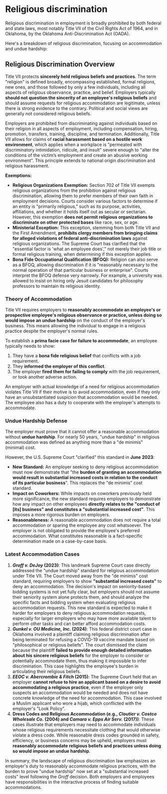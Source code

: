 # Religious discrimination

Religious discrimination in employment is broadly prohibited by both federal and state laws, most notably Title VII of the Civil Rights Act of 1964, and in Oklahoma, by the Oklahoma Anti-Discrimination Act (OADA).

Here's a breakdown of religious discrimination, focusing on accommodation and undue hardship:

## Religious Discrimination Overview

Title VII protects **sincerely held religious beliefs and practices**. The term "religion" is defined broadly, encompassing established, formal religions, new ones, and those followed by only a few individuals, including all aspects of religious observance, practice, and belief. Employers typically **should not question the sincerity of an employee's religious beliefs** and should assume requests for religious accommodation are legitimate, unless there is strong evidence to the contrary. Political and social views are generally not considered religious beliefs.

Employers are prohibited from discriminating against individuals based on their religion in all aspects of employment, including compensation, hiring, promotion, transfers, training, discipline, and termination. Additionally, Title VII allows for claims of **racial harassment based on a hostile work environment**, which applies when a workplace is "permeated with discriminatory intimidation, ridicule, and insult" severe enough to "alter the conditions of the victim’s employment and create an abusive working environment". This principle extends to national origin discrimination and religious harassment.

**Exemptions:**

- **Religious Organizations Exemption:** Section 702 of Title VII exempts religious organizations from the prohibition against religious discrimination, allowing them to prefer members of their own faith in employment decisions. Courts consider various factors to determine if an entity is "primarily religious," such as its purpose, activities, affiliations, and whether it holds itself out as secular or sectarian. However, this exemption **does not permit religious organizations to discriminate on other protected bases** like race, sex, or age.
- **Ministerial Exception:** This exception, stemming from both Title VII and the First Amendment, **prohibits clergy members from bringing claims for alleged violations of federal anti-discrimination laws** against religious organizations. The Supreme Court has clarified that the "essential factor is 'what an employee does'," not merely their job title or formal religious training, when determining if this exception applies.
- **Bona Fide Occupational Qualification (BFOQ):** Religion can also serve as a BFOQ, allowing discrimination if it is "reasonably necessary to the normal operation of that particular business or enterprise". Courts interpret the BFOQ defense very narrowly. For example, a university was allowed to insist on hiring only Jesuit candidates for philosophy professors to maintain its religious identity.

### Theory of Accommodation

Title VII requires employers to **reasonably accommodate an employee's or prospective employee's religious observance or practice, unless doing so would impose an undue hardship** on the conduct of the employer's business. This means allowing the individual to engage in a religious practice despite the employer's normal rules.

To establish a **prima facie case for failure to accommodate**, an employee typically needs to show:

1. They have a **bona fide religious belief** that conflicts with a job requirement.
2. They **informed the employer of this conflict**.
3. The employer **fired them for failing to comply** with the job requirement, or took another adverse action.

An employer with actual knowledge of a need for religious accommodation violates Title VII if their motive is to avoid accommodation, even if they only have an unsubstantiated suspicion that accommodation would be needed. The employee also has a duty to cooperate with the employer's attempts to accommodate.

### Undue Hardship Defense

The employer must prove that it cannot offer a reasonable accommodation without **undue hardship**. For nearly 50 years, "undue hardship" in religious accommodation was defined as anything more than a "de minimis" (minimal) cost.

However, the U.S. Supreme Court "clarified" this standard in **June 2023**:

- **New Standard:** An employer seeking to deny religious accommodation must now demonstrate that "the **burden of granting an accommodation would result in substantial increased costs in relation to the conduct of its particular business**". This replaces the "de minimis" cost standard.
- **Impact on Coworkers:** While impacts on coworkers previously held more significance, the new standard requires employers to demonstrate how any impact on other employees **directly relates to the "conduct of [its] business" and constitutes a "substantial increased cost"**. This imposes a more rigorous burden on employers.
- **Reasonableness:** A reasonable accommodation does not require a total accommodation or sparing the employee any cost whatsoever. The employer is not obligated to provide the employee's preferred accommodation. What constitutes reasonable is a fact-specific determination made on a case-by-case basis.

### Latest Accommodation Cases

1. **_Groff v. DeJoy_ (2023)**: This landmark Supreme Court case directly addressed the "undue hardship" standard for religious accommodation under Title VII. The Court moved away from the "de minimis" cost standard, requiring employers to show **"substantial increased costs"** to deny an accommodation. The decision's impact on seniority-based bidding systems is not yet fully clear, but employers should not assume their seniority system alone protects them, and should analyze the specific facts and bidding system when evaluating religious accommodation requests. This new standard is expected to make it harder for employers to deny religious accommodation requests, especially for larger employers who may have more available talent to perform other tasks and can better afford accommodation costs.
2. **_Gunkel v. OU Medicine, Inc._ (2024)**: This federal district court case in Oklahoma involved a plaintiff claiming religious discrimination after being terminated for refusing a COVID-19 vaccine mandate based on "philosophical or religious beliefs". The court dismissed the claim because the plaintiff **failed to provide enough detailed information about his sincere religious beliefs** for the employer to consider or potentially accommodate them, thus making it impossible to infer discrimination. This case highlights the employee's burden in articulating their religious beliefs.
3. **_EEOC v. Abercrombie & Fitch_ (2015)**: The Supreme Court held that an employer **cannot refuse to hire an applicant based on a desire to avoid accommodating a religious practice**, even if the employer only suspects an accommodation would be needed and does not have concrete knowledge of the need for accommodation. This case involved a Muslim applicant who wore a hijab, which conflicted with the employer's "Look Policy".
4. **Dress Codes and Religious Accommodation (e.g., _Cloutier v. Costco Wholesale Co._ (2004) and _Camara v. Epps Air Serv._ (2017))**: These cases illustrate that employers may need to accommodate individuals whose religious requirements necessitate clothing that would otherwise violate a dress code. While reasonable dress codes grounded in safety, efficiency, or business concerns may be upheld, employers must **reasonably accommodate religious beliefs and practices unless doing so would impose an undue hardship**.

In summary, the landscape of religious discrimination law emphasizes an employer's duty to reasonably accommodate religious practices, with the burden to prove "undue hardship" now set at a "substantial increased costs" level following the _Groff_ decision. Both employers and employees have responsibilities in the interactive process of finding suitable accommodations.
